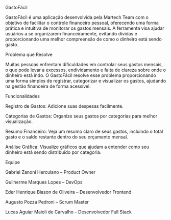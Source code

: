 GastoFácil

GastoFácil é uma aplicação desenvolvida pela Martech Team com o objetivo de facilitar o controle financeiro pessoal, oferecendo uma forma prática e intuitiva de monitorar os gastos mensais. A ferramenta visa ajudar usuários a se organizarem financeiramente, evitando dívidas e proporcionando uma melhor compreensão de como o dinheiro está sendo gasto.

Problema que Resolve

Muitas pessoas enfrentam dificuldades em controlar seus gastos mensais, o que pode levar a excessos, endividamento e falta de clareza sobre onde o dinheiro está indo. O GastoFácil resolve esse problema proporcionando uma forma simples de registrar, categorizar e visualizar os gastos, ajudando na gestão financeira de forma acessível.

Funcionalidades

Registro de Gastos: Adicione suas despesas facilmente.

Categorias de Gastos: Organize seus gastos por categorias para melhor visualização.

Resumo Financeiro: Veja um resumo claro de seus gastos, incluindo o total gasto e o saldo restante dentro do seu orçamento mensal.

Análise Gráfica: Visualize gráficos que ajudam a entender como seu dinheiro está sendo distribuído por categoria.

Equipe

Gabriel Zanoni Herculano – Product Owner

Guilherme Marques Lopes – DevOps

Eder Henrique Biason de Oliveira – Desenvolvedor Frontend

Augusto Pozza Pedroni – Scrum Master

Lucas Aguiar Maioli de Carvalho – Desenvolvedor Full Stack
